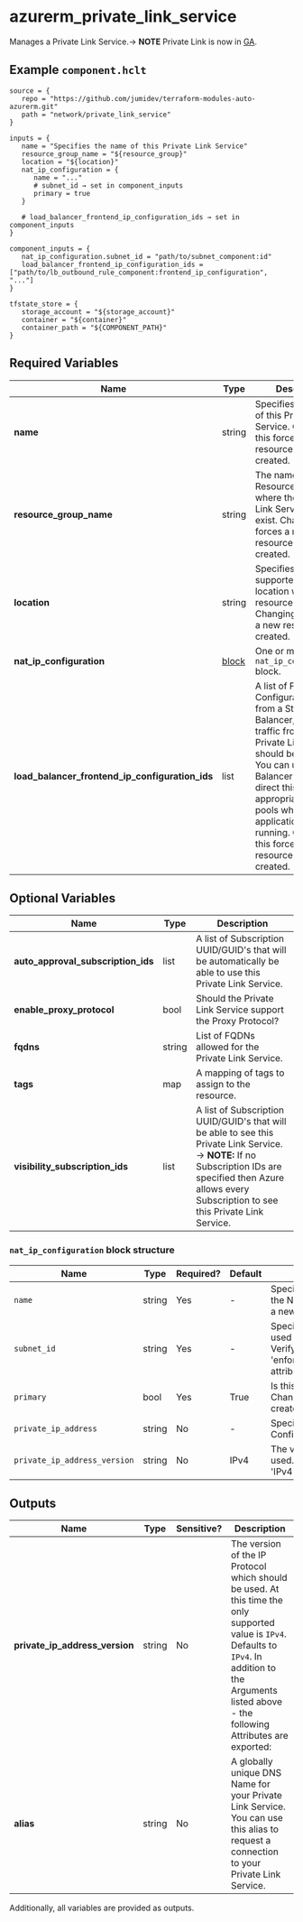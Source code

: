 # azurerm_private_link_service

Manages a Private Link Service.-> **NOTE** Private Link is now in [GA](https://docs.microsoft.com/en-gb/azure/private-link/).

## Example `component.hclt`

```hcl
source = {
   repo = "https://github.com/jumidev/terraform-modules-auto-azurerm.git"   
   path = "network/private_link_service"   
}

inputs = {
   name = "Specifies the name of this Private Link Service"   
   resource_group_name = "${resource_group}"   
   location = "${location}"   
   nat_ip_configuration = {
      name = "..."      
      # subnet_id → set in component_inputs
      primary = true      
   }
   
   # load_balancer_frontend_ip_configuration_ids → set in component_inputs
}

component_inputs = {
   nat_ip_configuration.subnet_id = "path/to/subnet_component:id"   
   load_balancer_frontend_ip_configuration_ids = ["path/to/lb_outbound_rule_component:frontend_ip_configuration", "..."]   
}

tfstate_store = {
   storage_account = "${storage_account}"   
   container = "${container}"   
   container_path = "${COMPONENT_PATH}"   
}

```

## Required Variables

| Name | Type |  Description |
| ---- | --------- |  ----------- |
| **name** | string |  Specifies the name of this Private Link Service. Changing this forces a new resource to be created. | 
| **resource_group_name** | string |  The name of the Resource Group where the Private Link Service should exist. Changing this forces a new resource to be created. | 
| **location** | string |  Specifies the supported Azure location where the resource exists. Changing this forces a new resource to be created. | 
| **nat_ip_configuration** | [block](#nat_ip_configuration-block-structure) |  One or more (up to 8) `nat_ip_configuration` block. | 
| **load_balancer_frontend_ip_configuration_ids** | list |  A list of Frontend IP Configuration IDs from a Standard Load Balancer, where traffic from the Private Link Service should be routed. You can use Load Balancer Rules to direct this traffic to appropriate backend pools where your applications are running. Changing this forces a new resource to be created. | 

## Optional Variables

| Name | Type |  Description |
| ---- | --------- |  ----------- |
| **auto_approval_subscription_ids** | list |  A list of Subscription UUID/GUID's that will be automatically be able to use this Private Link Service. | 
| **enable_proxy_protocol** | bool |  Should the Private Link Service support the Proxy Protocol? | 
| **fqdns** | string |  List of FQDNs allowed for the Private Link Service. | 
| **tags** | map |  A mapping of tags to assign to the resource. | 
| **visibility_subscription_ids** | list |  A list of Subscription UUID/GUID's that will be able to see this Private Link Service. -> **NOTE:** If no Subscription IDs are specified then Azure allows every Subscription to see this Private Link Service. | 

### `nat_ip_configuration` block structure

| Name | Type | Required? | Default | Description |
| ---- | ---- | --------- | ------- | ----------- |
| `name` | string | Yes | - | Specifies the name which should be used for the NAT IP Configuration. Changing this forces a new resource to be created. |
| `subnet_id` | string | Yes | - | Specifies the ID of the Subnet which should be used for the Private Link Service. -> **NOTE:** Verify that the Subnet's 'enforce_private_link_service_network_policies' attribute is set to 'true'. |
| `primary` | bool | Yes | True | Is this is the Primary IP Configuration? Changing this forces a new resource to be created. |
| `private_ip_address` | string | No | - | Specifies a Private Static IP Address for this IP Configuration. |
| `private_ip_address_version` | string | No | IPv4 | The version of the IP Protocol which should be used. At this time the only supported value is 'IPv4'. Defaults to 'IPv4'. |



## Outputs

| Name | Type | Sensitive? | Description |
| ---- | ---- | --------- | --------- |
| **private_ip_address_version** | string | No  | The version of the IP Protocol which should be used. At this time the only supported value is `IPv4`. Defaults to `IPv4`. In addition to the Arguments listed above - the following Attributes are exported: | 
| **alias** | string | No  | A globally unique DNS Name for your Private Link Service. You can use this alias to request a connection to your Private Link Service. | 

Additionally, all variables are provided as outputs.
